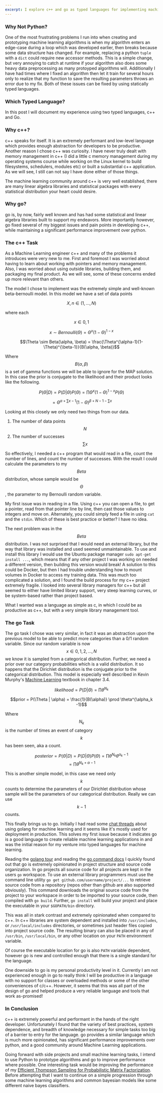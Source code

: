 ```yaml
---
excerpt: I explore c++ and go as typed languages for implementing machine learning algorithms to improve code reliability, performance, and to satisfy personal curiosity
---
```


### Why Not Python?
One of the most frustrating problems I run into when creating and prototyping machine learning algorithms is when my algorithm enters an edge-case during a loop which was developed earlier, then breaks because some data structure has changed. For example, replacing a python `tuple` with a `dict` could require new accessor methods. This is a simple change, but very annoying to catch at runtime if your algorithm also does some heavy data preprocessing as many protoyped algorithms will. Additionally I have had times where I fixed an algorithm then let it train for several hours only to realize that my function to save the resulting parameters throws an error due to my fix. Both of these issues can be fixed by using statically typed languages.

### Which Typed Language?
In this post I will document my experience using two typed languages, c++ and Go.

### Why c++?
c++ speaks for itself. It is an extremely performant and low-level language which provides enough abstraction for developers to be productive. Another reason I chose c++ was curiosity. I have never truly dealt with memory management in c++ (I did a little c memory management during my operating systems course while working on the Linux kernel to build filesystems, schedulers, modules etc) or built a substantial c++ application. As we will see, I still can not say I have done either of those things.

The machine learning community around c++ is very well established, there are many linear algebra libraries and statistical packages with every statistical distribution your heart could desire.

### Why go?
go is, by now, fairly well known and has had some statistical and linear algebra libraries built to support my endeavors. More importantly however, go fixed several of my biggest issues and pain points in developing c++, while maintaining a significant performance improvement over python.

### The c++ Task
As a Machine Learning engineer c++ and many of the problems it introduces were very new to me. First and foremost I was worried about having to learn about working with pointers and memory management. Also, I was worried about using outside libraries, building them, and packaging my final product. As we will see, some of these concerns ended up more relevant than others.

The model I chose to implement was the extremely simple and well-known beta-bernoulli model. In this model we have a set of data points

$$X, n \in (1, ... , N)$$

where each

$$x \in {0, 1}$$

$$x \sim Bernoulli(\Theta) = \Theta^x(1-\Theta)^{1-x}$$

$$\Theta \sim Beta(\alpha, \beta) = \frac{\Theta^{\alpha-1}(1-\Theta)^{\beta-1}}{B(\alpha, \beta)}$$

Where $$B(\alpha, \beta)$$ is a set of gamma functions we will be able to ignore for the MAP solution. In this case the prior is conjugate to the likelihood and their product looks like the following.

$$P(\Theta | D) = P(D| \Theta) P(\Theta) = \prod\Theta^x(1-\Theta)^{1 - x} P(\Theta)$$

$$= \Theta^{\alpha + \sum x - 1}(1-\Theta)^{\beta + N - 1 - \sum x}$$

Looking at this closely we only need two things from our data.

1. The number of data points $$N$$
1. The number of successes $$\sum x$$

So effectively, I needed a c++ program that would read in a file, count the number of lines, and count the number of successes. With the result I could calculate the parameters to my $$Beta$$ distribution, whose sample would be $$\Theta$$, the parameter to my Bernoulli random variable.

My first issue was in reading in a file. Using c++ you can open a file, to get a pointer, read from that pointer line by line, then cast those values to integers and move on. Alternately, you could simply feed a file in using `cat` and the `stdin`. Which of these is best practice or better? I have no idea. 

The next problem was in the $$Beta$$ distribution. I was not surprised that I would need an external library, but the way that library was installed and used seemed unmaintainable. To use and install this library I would use the Ubuntu package manager `sudo apt-get install ...`, which means that if any other project I was working on needed a different version, then building this version would break! A solution to this could be Docker, but then I had trouble understanding how to mount volumes in Docker to access my training data. This was much too complicated a solution, and I found the build process for my c++ project extremely fragile.
I looked into several library managers for c++ but all seemed to either have limited library support, very steep learning curves, or be system-based rather than project based.

What I wanted was a language as simple as c, in which I could be as productive as c++, but with a very simple library management tool.

### The go Task
The go task I chose was very similar, in fact it was an abstraction upon the previous model to be able to predict more categories than a 0/1 random variable. Since our random variable is now $$x \in 0, 1, 2, ..., N$$ we know it is sampled from a categorical distribution. Further, we need  a prior over our category probabilities which is a valid distribution. It so happens that the Dirichlet distribution is the conjugate prior to the categorical distribution. This model is especially well described in Kevin Murphy's [Machine Learning](https://www.amazon.com/Machine-Learning-Probabilistic-Perspective-Computation/dp/0262018020/ref=sr_1_2?ie=UTF8&qid=1526585875&sr=8-2&keywords=machine+learning+a+probabilistic+perspective) textbook in chapter 3.4.

$$likelihood = P(D | \Theta) = \prod \theta^{N_k}$$

$$prior = P(\Theta | \alpha) = \frac{1}{B(\alpha)} \prod \theta^{\alpha_k -1}$$

Where $$N_k$$ is the number of times an event of category $$k$$ has been seen, aka a count.

$$posterior = P(\Theta | D) = P(D | \Theta) P(\Theta) = \prod \theta^{N_k} \theta^{\alpha_k - 1}$$
$$ = \prod \theta^{N_k + \alpha - 1}$$

This is another simple model, in this case we need only $$k$$ counts to determine the parameters of our Dirichlet distribution whose sample will be the parameters of our categorical distribution. Really we can use $$k-1$$ counts.

This finally brings us to go. Initially I had read some [chat threads](https://www.reddit.com/r/golang/comments/79ggpf/machine_learning_with_go/) about using golang for machine learning and it seems like it's mostly used for deployment in production. This solves my first issue because it indicates go is a good language to create reliable machine learning applications in and was the initial reason for my venture into typed languages for machine learning.

Reading the [golang tour](https://tour.golang.org/welcome/1) and reading the [go command docs](https://golang.org/cmd/go/) I quickly found out that go is extremely opinionated in project structure and source code organization. In go projects all source code for all projects are kept in the users `go` workspace. To use an external library programmers must use the command line utility `go get github.com/username/project/...` to retrieve source code from a repository (repos other than github are also supported obviously). This command downloads the original source code from the project to your workspace in order to be imported to your source code, then compiled with `go build`. Further, `go install` will build your project and place the executable in your `$GOPATH/bin` directory. 

This was all in stark contrast and extremely opinionated when compared to c++. In c++ libraries are system dependent and installed into `/usr/includes`, or `/usr/local/includes` directories, or sometimes just header files copied into project source code. The resulting binary can also be placed in any of `/usr/bin`, `/usr/local/bin`, or any other location on your `PATH` environment variable.

Of course the executable location for go is also `PATH` variable dependent, however go is new and controlled enough that there is a single standard for the language.

One downside to go is my personal productivity level in it. Currently I am not experienced enough in go to really think I will be productive in a language with no support for classes or overloaded methods or some of the other conveniences of c/c++. However, it seems that this was all part of the design of go and helped produce a very reliable language and tools that work as-promised!

### In Conclusion

c++ is extremely powerful and performant in the hands of the right developer. Unfortunately I found that the variety of best practices, system dependence, and breadth of knowledge necessary for simple tasks too big of a barrier to entry for the language. go provides a similar language which is much more opinionated, has significant performance improvements over python, and a good community around Machine Learning applications.

Going forward with side projects and small machine learning tasks, I intend to use Python to prototype algorithms and go to improve performance where possible. One interesting task would be improving the performance of my [Efficient Thompson Sampling for Probabilistic Matrix Factorization](https://github.com/michaelAlvarino/ParticleThompsonSamplingMAB). Before attempting that I want to continue on a simple progression through some machine learning algorithms and common bayesian models like some different naive bayes classifiers.

